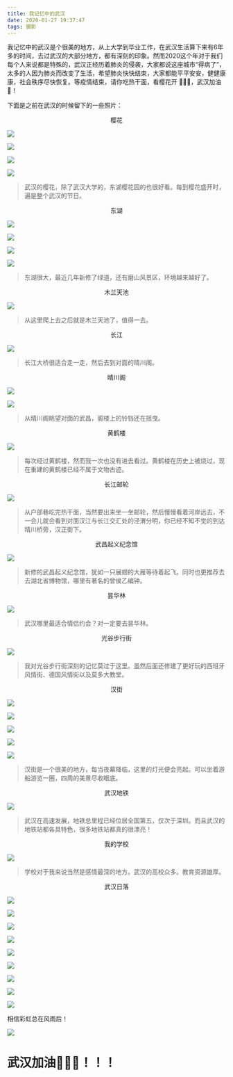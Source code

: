 ```yaml
---
title: 我记忆中的武汉
date: 2020-01-27 19:37:47
tags: 摄影
---
```


我记忆中的武汉是个很美的地方，从上大学到毕业工作，在武汉生活算下来有6年多的时间，去过武汉的大部分地方，都有深刻的印象。然而2020这个年对于我们每个人来说都是特殊的，武汉正经历着肺炎的侵袭，大家都说这座城市“得病了”，太多的人因为肺炎而改变了生活，希望肺炎快快结束，大家都能平平安安，健健康康，社会秩序尽快恢复。等疫情结束，请你吃热干面，看樱花开 🌸🌸🌸，武汉加油💪！

<!--more-->

下面是之前在武汉的时候留下的一些照片：

<center>樱花</center>

![](https://img.carlwe.com/wh_9569.jpg)

![](https://img.carlwe.com/wh_9308.jpg)

![](https://img.carlwe.com/wh_9364.jpg)

![](https://img.carlwe.com/wh_9432.jpg)

> 武汉的樱花，除了武汉大学的，东湖樱花园的也很好看。每到樱花盛开时，遍是整个武汉的节日。



<center>东湖</center>

![](https://img.carlwe.com/wh_1199.jpg)

![](https://img.carlwe.com/wh_senlin_donghu.jpg)

![](https://img.carlwe.com/wh_senlingongyuan.jpg)

![](https://img.carlwe.com/IMG_9640.jpg)

> 东湖很大，最近几年新修了绿道，还有磨山风景区，环境越来越好了。



<center>木兰天池</center>

![](https://img.carlwe.com/wh_mulantianchi.jpg)

> 从这里爬上去之后就是木兰天池了，值得一去。



<center>长江</center>

![](https://img.carlwe.com/wh_cj_bridge.jpg)

> 长江大桥很适合走一走，然后去到对面的晴川阁。



<center>晴川阁</center>

![](https://img.carlwe.com/wh_changjiang_river.jpg)

![](https://img.carlwe.com/wh_qingchuange.jpg)

> 从晴川阁眺望对面的武昌，阁楼上的铃铛还在摇曳。



<center>黄鹤楼</center>

![](https://img.carlwe.com/wh_huanghelou.jpg)

> 每次经过黄鹤楼，然而我一次也没有进去看过。黄鹤楼在历史上被烧过，现在重建的黄鹤楼已经不属于文物古迹。



<center>长江邮轮</center>

![](https://img.carlwe.com/IMG_9641.jpg)

> 从户部巷吃完热干面，当然要出来坐一坐邮轮，然后慢慢看着河岸远去，不一会儿就会看到对面汉江与长江交汇处的泾渭分明，你已经不知不觉的到达晴川桥旁，汉正街下。



<center>武昌起义纪念馆</center>

![](https://img.carlwe.com/wh_wcqy.jpg)

> 新修的武昌起义纪念馆，犹如一只展翅的大雁等待着起飞。同时也更推荐去去湖北省博物馆，哪里有著名的曾侯乙编钟。



<center>昙华林</center>

![](https://img.carlwe.com/wh_tanhualin.jpg)

> 武汉哪里最适合情侣约会？对一定要去昙华林。



<center>光谷步行街</center>

![](https://img.carlwe.com/wh_3216.jpg)

> 我对光谷步行街深刻的记忆莫过于这里。虽然后面还修建了更好玩的西班牙风情街、德国风情街以及莫多大教堂。



<center>汉街</center>

![](https://img.carlwe.com/wh_hanjie_bridge.jpg)

![](https://img.carlwe.com/wh_hanjiedeng.jpg)

![](https://img.carlwe.com/wh_hanjie.jpg)

![](https://img.carlwe.com/wh_hanxiu.jpg)

![](https://img.carlwe.com/wh_shahu.jpg)

> 汉街是一个很美的地方，每当夜幕降临，这里的灯光便会亮起。可以坐着游船游览一圈，四周的美景尽收眼底。



<center>武汉地铁</center>

![](https://img.carlwe.com/wh_3207.jpg)

> 武汉在高速发展，地铁总里程已经位居全国第五，仅次于深圳。而且武汉的地铁站都各具特色，很多地铁站都真的很漂亮！



<center>我的学校</center>

![](https://img.carlwe.com/wh_ershi.jpg)

> 学校对于我来说当然是感情最深的地方。武汉的高校众多。教育资源雄厚。



<center>武汉日落</center>

![](https://img.carlwe.com/wh_0806.jpg)

![](https://img.carlwe.com/wh_near_changjiang.jpg)

![](https://img.carlwe.com/wh_changjiang_sunset.jpg)

![](https://img.carlwe.com/wh_guangguyilu.jpg)

![](https://img.carlwe.com/wh_tcmy.jpg)

![](https://img.carlwe.com/wh_wdkjy.jpg)

![](https://img.carlwe.com/wh_5266.jpg)

![](https://img.carlwe.com/wh_sw_sunset.jpg)

![](https://img.carlwe.com/wh_baiyun_yueliang.jpg)



相信彩虹总在风雨后！

![](https://img.carlwe.com/wh_caihong.jpg)



# 武汉加油💪💪💪！！！

